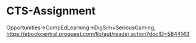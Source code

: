 # CTS-Assignment
Opportunities->CompEdLearning->DigSim+SeriousGaming, https://ebookcentral.proquest.com/lib/aut/reader.action?docID=5844143
